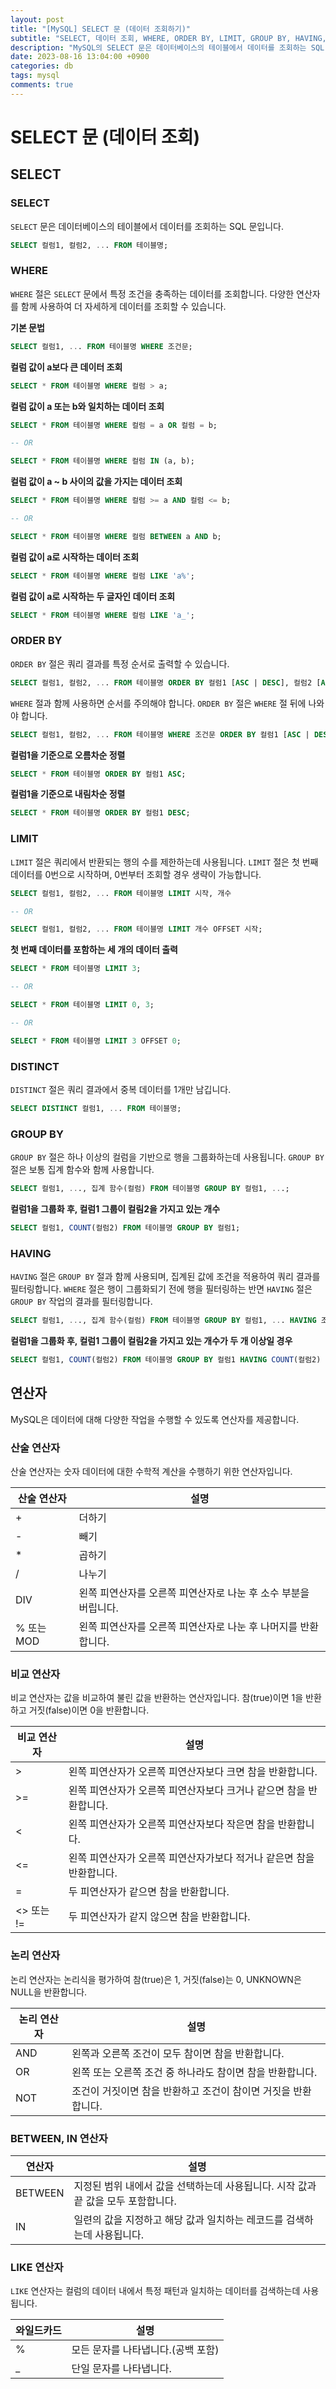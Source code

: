 ```yaml
---
layout: post
title: "[MySQL] SELECT 문 (데이터 조회하기)"
subtitle: "SELECT, 데이터 조회, WHERE, ORDER BY, LIMIT, GROUP BY, HAVING, DISTINCT, 연산자"
description: "MySQL의 SELECT 문은 데이터베이스의 테이블에서 데이터를 조회하는 SQL 문입니다. WHERE, ORDER BY, LIMIT, GROUP BY, HAVING, DISTINCT 절 등을 이용해 데이터를 더 상세히 조회할 수 있습니다. 연산자를 함께 사용해 다양한 조건을 만들 수 있습니다. 연산자로는 산술 연산자, 비교 연산자, 논리 연산자 등이 있습니다."
date: 2023-08-16 13:04:00 +0900
categories: db
tags: mysql
comments: true
---
```


# SELECT 문 (데이터 조회)

## SELECT

### SELECT

`SELECT` 문은 데이터베이스의 테이블에서 데이터를 조회하는 SQL 문입니다.

```sql
SELECT 컬럼1, 컬럼2, ... FROM 테이블명;
```

### WHERE

`WHERE` 절은 `SELECT` 문에서 특정 조건을 충족하는 데이터를 조회합니다. 다양한 연산자를 함께 사용하여 더 자세하게 데이터를 조회할 수 있습니다.

**기본 문법**

```sql
SELECT 컬럼1, ... FROM 테이블명 WHERE 조건문;
```

**컬럼 값이 a보다 큰 데이터 조회**

```sql
SELECT * FROM 테이블명 WHERE 컬럼 > a;
```

**컬럼 값이 a 또는 b와 일치하는 데이터 조회**

```sql
SELECT * FROM 테이블명 WHERE 컬럼 = a OR 컬럼 = b;

-- OR

SELECT * FROM 테이블명 WHERE 컬럼 IN (a, b);
```

**컬럼 값이 a ~ b 사이의 값을 가지는 데이터 조회**

```sql
SELECT * FROM 테이블명 WHERE 컬럼 >= a AND 컬럼 <= b;

-- OR

SELECT * FROM 테이블명 WHERE 컬럼 BETWEEN a AND b;
```

**컬럼 값이 a로 시작하는 데이터 조회**

```sql
SELECT * FROM 테이블명 WHERE 컬럼 LIKE 'a%';
```

**컬럼 값이 a로 시작하는 두 글자인 데이터 조회**

```sql
SELECT * FROM 테이블명 WHERE 컬럼 LIKE 'a_';
```

### ORDER BY

`ORDER BY` 절은 쿼리 결과를 특정 순서로 출력할 수 있습니다.

```sql
SELECT 컬럼1, 컬럼2, ... FROM 테이블명 ORDER BY 컬럼1 [ASC | DESC], 컬럼2 [ASC | DESC], ...;
```

`WHERE` 절과 함께 사용하면 순서를 주의해야 합니다. `ORDER BY` 절은 `WHERE` 절 뒤에 나와야 합니다.

```sql
SELECT 컬럼1, 컬럼2, ... FROM 테이블명 WHERE 조건문 ORDER BY 컬럼1 [ASC | DESC], ...;
```

**컬럼1을 기준으로 오름차순 정렬**

```sql
SELECT * FROM 테이블명 ORDER BY 컬럼1 ASC;
```

**컬럼1을 기준으로 내림차순 정렬**

```sql
SELECT * FROM 테이블명 ORDER BY 컬럼1 DESC;
```

### LIMIT

`LIMIT` 절은 쿼리에서 반환되는 행의 수를 제한하는데 사용됩니다. `LIMIT` 절은 첫 번째 데이터를 0번으로 시작하며, 0번부터 조회할 경우 생략이 가능합니다.

```sql
SELECT 컬럼1, 컬럼2, ... FROM 테이블명 LIMIT 시작, 개수

-- OR

SELECT 컬럼1, 컬럼2, ... FROM 테이블명 LIMIT 개수 OFFSET 시작;
```

**첫 번째 데이터를 포함하는 세 개의 데이터 출력**

```sql
SELECT * FROM 테이블명 LIMIT 3;

-- OR

SELECT * FROM 테이블명 LIMIT 0, 3;

-- OR

SELECT * FROM 테이블명 LIMIT 3 OFFSET 0;
```

### DISTINCT

`DISTINCT` 절은 쿼리 결과에서 중복 데이터를 1개만 남깁니다.

```sql
SELECT DISTINCT 컬럼1, ... FROM 테이블명;
```

### GROUP BY

`GROUP BY` 절은 하나 이상의 컬럼을 기반으로 행을 그룹화하는데 사용됩니다. `GROUP BY` 절은 보통 집계 함수와 함께 사용합니다.

```sql
SELECT 컬럼1, ..., 집계 함수(컬럼) FROM 테이블명 GROUP BY 컬럼1, ...;
```

**컬럼1을 그룹화 후, 컬럼1 그룹이 컬림2을 가지고 있는 개수**

```sql
SELECT 컬럼1, COUNT(컬럼2) FROM 테이블명 GROUP BY 컬럼1;
```

### HAVING

`HAVING` 절은 `GROUP BY` 절과 함께 사용되며, 집계된 값에 조건을 적용하여 쿼리 결과를 필터링합니다. `WHERE` 절은 행이 그룹화되기 전에 행을 필터링하는 반면 `HAVING` 절은 `GROUP BY` 작업의 결과를 필터링합니다.

```sql
SELECT 컬럼1, ..., 집계 함수(컬럼) FROM 테이블명 GROUP BY 컬럼1, ... HAVING 조건문;
```

**컬럼1을 그룹화 후, 컬럼1 그룹이 컬림2을 가지고 있는 개수가 두 개 이상일 경우**

```sql
SELECT 컬럼1, COUNT(컬럼2) FROM 테이블명 GROUP BY 컬럼1 HAVING COUNT(컬럼2) >= 2;
```

## 연산자

MySQL은 데이터에 대해 다양한 작업을 수행할 수 있도록 연산자를 제공합니다.

### 산술 연산자

산술 연산자는 숫자 데이터에 대한 수학적 계산을 수행하기 위한 연산자입니다.

| 산술 연산자 | 설명                                                            |
| ----------- | --------------------------------------------------------------- |
| +           | 더하기                                                          |
| -           | 빼기                                                            |
| \*          | 곱하기                                                          |
| /           | 나누기                                                          |
| DIV         | 왼쪽 피연산자를 오른쪽 피연산자로 나눈 후 소수 부분을 버립니다. |
| % 또는 MOD  | 왼쪽 피연산자를 오른쪽 피연산자로 나눈 후 나머지를 반환합니다.  |

### 비교 연산자

비교 연산자는 값을 비교하여 불린 값을 반환하는 연산자입니다. 참(true)이면 1을 반환하고 거짓(false)이면 0을 반환합니다.

| 비교 연산자 | 설명                                                                 |
| ----------- | -------------------------------------------------------------------- |
| >           | 왼쪽 피연산자가 오른쪽 피연산자보다 크면 참을 반환합니다.            |
| >=          | 왼쪽 피연산자가 오른쪽 피연산자보다 크거나 같으면 참을 반환합니다.   |
| <           | 왼쪽 피연산자가 오른쪽 피연산자보다 작은면 참을 반환합니다.          |
| <=          | 왼쪽 피연산자가 오른쪽 피연산자가보다 적거나 같은면 참을 반환합니다. |
| =           | 두 피연산자가 같으면 참을 반환합니다.                                |
| <> 또는 !=  | 두 피연산자가 같지 않으면 참을 반환합니다.                           |

### 논리 연산자

논리 연산자는 논리식을 평가하여 참(true)은 1, 거짓(false)는 0, UNKNOWN은 NULL을 반환합니다.

| 논리 연산자 | 설명                                                           |
| ----------- | -------------------------------------------------------------- |
| AND         | 왼쪽과 오른쪽 조건이 모두 참이면 참을 반환합니다.              |
| OR          | 왼쪽 또는 오른쪽 조건 중 하나라도 참이면 참을 반환합니다.      |
| NOT         | 조건이 거짓이면 참을 반환하고 조건이 참이면 거짓을 반환합니다. |

### BETWEEN, IN 연산자

| 연산자  | 설명                                                                              |
| ------- | --------------------------------------------------------------------------------- |
| BETWEEN | 지정된 범위 내에서 값을 선택하는데 사용됩니다. 시작 값과 끝 값을 모두 포함합니다. |
| IN      | 일련의 값을 지정하고 해당 값과 일치하는 레코드를 검색하는데 사용됩니다.           |

### LIKE 연산자

`LIKE` 연산자는 컬럼의 데이터 내에서 특정 패턴과 일치하는 데이터를 검색하는데 사용됩니다.

| 와일드카드 | 설명                               |
| ---------- | ---------------------------------- |
| %          | 모든 문자를 나타냅니다.(공백 포함) |
| \_         | 단일 문자를 나타냅니다.            |
